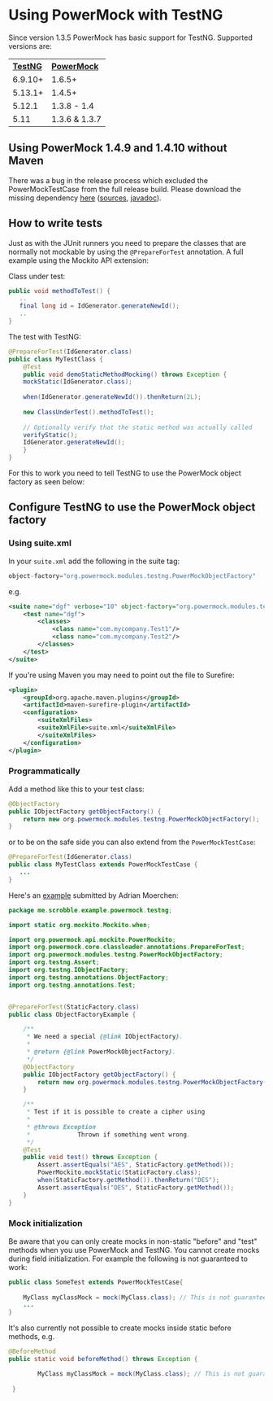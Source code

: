 # Using PowerMock with TestNG #
Since version 1.3.5 PowerMock has basic support for TestNG. Supported versions are:
<table>
<blockquote><tr><th align='left'> <b><u>TestNG</u></b></th><th align='left'><b><u>PowerMock</u></b></th></tr>
<tr><td>6.9.10+</td><td>1.6.5+</td></tr>
<tr><td>5.13.1+</td><td>1.4.5+</td></tr>
<tr><td>5.12.1</td><td>1.3.8 - 1.4</td></tr>
<tr><td>5.11</td><td>1.3.6 & 1.3.7</td></tr>
</table></blockquote>

## Using PowerMock 1.4.9 and 1.4.10 without Maven ##
There was a bug in the release process which excluded the PowerMockTestCase from the full release build. Please download the missing dependency [here](http://search.maven.org/remotecontent?filepath=org/powermock/powermock-module-testng-common/1.4.11/powermock-module-testng-common-1.4.11.jar) ([sources](http://search.maven.org/remotecontent?filepath=org/powermock/powermock-module-testng-common/1.4.11/powermock-module-testng-common-1.4.11-sources.jar), [javadoc](http://search.maven.org/remotecontent?filepath=org/powermock/powermock-module-testng-common/1.4.11/powermock-module-testng-common-1.4.11-javadoc.jar)).

## How to write tests ##
Just as with the JUnit runners you need to prepare the classes that are normally not mockable by using the `@PrepareForTest` annotation. A full example using the Mockito API extension:

Class under test:

```java
public void methodToTest() {
   ..
   final long id = IdGenerator.generateNewId();
   ..
}
```

The test with TestNG:

```java
@PrepareForTest(IdGenerator.class)
public class MyTestClass {
    @Test
    public void demoStaticMethodMocking() throws Exception {
	mockStatic(IdGenerator.class);
     
	when(IdGenerator.generateNewId()).thenReturn(2L);		
 
	new ClassUnderTest().methodToTest();
 
	// Optionally verify that the static method was actually called
	verifyStatic();
	IdGenerator.generateNewId();
    }
}
```

For this to work you need to tell TestNG to use the PowerMock object factory as seen below:

## Configure TestNG to use the PowerMock object factory ##
### Using suite.xml ###
In your `suite.xml` add the following in the suite tag:

```java
object-factory="org.powermock.modules.testng.PowerMockObjectFactory"
```

e.g.

```xml
<suite name="dgf" verbose="10" object-factory="org.powermock.modules.testng.PowerMockObjectFactory">
    <test name="dgf">
        <classes>
            <class name="com.mycompany.Test1"/>
            <class name="com.mycompany.Test2"/>
        </classes>
    </test>
</suite>
```

If you're using Maven you may need to point out the file to Surefire:
```xml
<plugin>
	<groupId>org.apache.maven.plugins</groupId>
	<artifactId>maven-surefire-plugin</artifactId>
	<configuration>
	    <suiteXmlFiles>
		<suiteXmlFile>suite.xml</suiteXmlFile>
	    </suiteXmlFiles>
	</configuration>
</plugin>
```

### Programmatically ###
Add a method like this to your test class:

```java
@ObjectFactory
public IObjectFactory getObjectFactory() {
    return new org.powermock.modules.testng.PowerMockObjectFactory();
}
```

or to be on the safe side you can also extend from the `PowerMockTestCase`:

```java
@PrepareForTest(IdGenerator.class)
public class MyTestClass extends PowerMockTestCase {
   ...
}
```

Here's an [example](http://svn.xp-dev.com/svn/Powermock-Examples/trunk/powermock-examples/testng/src/test/java/me/scrobble/example/powermock/testng/ObjectFactoryExample.java) submitted by Adrian Moerchen:

```java
package me.scrobble.example.powermock.testng;

import static org.mockito.Mockito.when;

import org.powermock.api.mockito.PowerMockito;
import org.powermock.core.classloader.annotations.PrepareForTest;
import org.powermock.modules.testng.PowerMockObjectFactory;
import org.testng.Assert;
import org.testng.IObjectFactory;
import org.testng.annotations.ObjectFactory;
import org.testng.annotations.Test;


@PrepareForTest(StaticFactory.class)
public class ObjectFactoryExample {

	/**
	 * We need a special {@link IObjectFactory}.
	 * 
	 * @return {@link PowerMockObjectFactory}.
	 */
	@ObjectFactory
	public IObjectFactory getObjectFactory() {
		return new org.powermock.modules.testng.PowerMockObjectFactory();
	}

	/**
	 * Test if it is possible to create a cipher using
	 * 
	 * @throws Exception
	 *             Thrown if something went wrong.
	 */
	@Test
	public void test() throws Exception {
		Assert.assertEquals("AES", StaticFactory.getMethod());
		PowerMockito.mockStatic(StaticFactory.class);
		when(StaticFactory.getMethod()).thenReturn("DES");
		Assert.assertEquals("DES", StaticFactory.getMethod());
	}
}
```

### Mock initialization ###
Be aware that you can only create mocks in non-static "before" and "test" methods when you use PowerMock and TestNG. You cannot create mocks during field initialization. For example the following is not guaranteed to work:

```java
public class SomeTest extends PowerMockTestCase{
    
    MyClass myClassMock = mock(MyClass.class); // This is not guaranteed to work!
    ...
}
```

It's also currently not possible to create mocks inside static before methods, e.g.

```java
@BeforeMethod
public static void beforeMethod() throws Exception {

        MyClass myClassMock = mock(MyClass.class); // This is not guaranteed to work!
       
 }
```